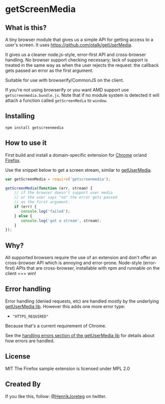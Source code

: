# getScreenMedia

## What is this?

A tiny browser module that gives us a simple API for getting access to a user's screen. It uses https://github.com/otalk/getUserMedia.

It gives us a cleaner node.js-style, error-first API and cross-browser handling. No browser support checking necessary; lack of support is treated in the same way as when the user rejects the request: the callback gets passed an error as the first argument.

Suitable for use with browserify/CommonJS on the client.

If you're not using browserify or you want AMD support use `getscreenmedia.bundle.js`. Note that if no module system is detected it will attach a function called `getScreenMedia` to `window`.


## Installing

```
npm install getscreenmedia
```

## How to use it

First build and install a domain-specific extension for [Chrome](https://github.com/otalk/getScreenMedia/tree/master/chrome-extension-sample) or/and [Firefox](https://github.com/otalk/getScreenMedia/tree/master/firefox-extension-sample).

Use the snippet below to get a screen stream, similar to [getUserMedia](https://github.com/otalk/getUserMedia).
```js
var getScreenMedia = require('getscreenmedia');

getScreenMedia(function (err, stream) {
    // if the browser doesn't support user media
    // or the user says "no" the error gets passed
    // as the first argument.
    if (err) {
       console.log('failed');
    } else {
       console.log('got a stream', stream);  
    }
});
```


## Why?

All supported browsers require the use of an extension and don't offer an cross-browser API which is annoying and error-prone. Node-style (error-first) APIs that are cross-browser, installable with npm and runnable on the client === win!

## Error handling

Error handling (denied requests, etc) are handled mostly by the underlying [getUserMedia lib](https://github.com/HenrikJoreteg/getUserMedia). However this adds one more error type:

- `"HTTPS_REQUIRED"`

Because that's a current requirement of Chrome.

See the [handling errors section of the getUserMedia lib](https://github.com/HenrikJoreteg/getUserMedia#handling-errors-summary) for details about how errors are handled.


## License

MIT
The Firefox sample extension is licensed under MPL 2.0

## Created By

If you like this, follow: [@HenrikJoreteg](http://twitter.com/henrikjoreteg) on twitter.
